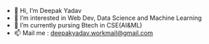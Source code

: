 - 👋 Hi, I’m Deepak Yadav
- 👀 I’m interested in Web Dev, Data Science and Machine Learning
- 🌱 I’m currently pursing Btech in CSE(AI&ML)
- 📫 Mail me : deepakyadav.workmail@gmail.com

<!---
nero58/nero58 is a ✨ special ✨ repository because its `README.md` (this file) appears on your GitHub profile.
You can click the Preview link to take a look at your changes.
--->
